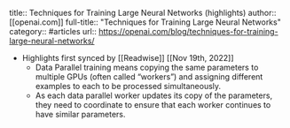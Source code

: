 title:: Techniques for Training Large Neural Networks (highlights)
author:: [[openai.com]]
full-title:: "Techniques for Training Large Neural Networks"
category:: #articles
url:: https://openai.com/blog/techniques-for-training-large-neural-networks/

- Highlights first synced by [[Readwise]] [[Nov 19th, 2022]]
	- Data Parallel training means copying the same parameters to multiple GPUs (often called “workers”) and assigning different examples to each to be processed simultaneously.
	- As each data parallel worker updates its copy of the parameters, they need to coordinate to ensure that each worker continues to have similar parameters.